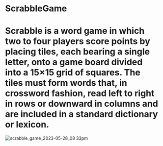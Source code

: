 # ScrabbleGame

<h1>Scrabble is a word game in which two to four players score points by placing tiles, each bearing a single letter, onto a game board divided into a 15×15 grid of squares. The tiles must form words that, in crossword fashion, read left to right in rows or downward in columns and are included in a standard dictionary or lexicon.</h1>


![scrabble_game_2023-05-28_08 33pm](https://github.com/ChenHaz/ScrabbleGame/assets/129218828/e6fa4ba8-0583-487f-b0ae-38e3651eeff4)
